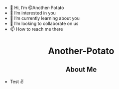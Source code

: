 - 👋 Hi, I’m @Another-Potato
- 👀 I’m interested in you
- 🌱 I’m currently learning about you
- 💞️ I’m looking to collaborate on us
- 📫 How to reach me there



<h1 align="center">Another-Potato</h1>
<h2 align="center">About Me</h2>

 - Test 
:v:
<!---
Another-Potato is a ✨ special ✨ repository because its `README.md` (this file) appears on your GitHub profile.
--->
